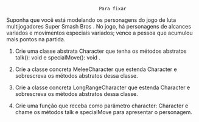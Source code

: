                                       Para fixar

Suponha que você está modelando os personagens do jogo de luta multijogadores Super Smash Bros . No jogo, há personagens de alcances variados e movimentos especiais variados; vence a pessoa que acumulou mais pontos na partida.


1. Crie uma classe abstrata Character que tenha os métodos abstratos talk(): void e specialMove(): void .

2. Crie a classe concreta MeleeCharacter que estenda Character e sobrescreva os métodos abstratos dessa classe.

3. Crie a classe concreta LongRangeCharacter que estenda Character e sobrescreva os métodos abstratos dessa classe.

4. Crie uma função que receba como parâmetro character: Character e chame os métodos talk e specialMove para apresentar o personagem.